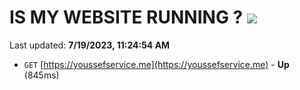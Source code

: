 # IS MY WEBSITE RUNNING ? [![](https://img.shields.io/static/v1?label=Sponsor&message=%E2%9D%A4&logo=GitHub&color=%23fe8e86)](https://github.com/sponsors/<username>)

Last updated: **7/19/2023, 11:24:54 AM**

- `GET` [https://youssefservice.me](https://youssefservice.me) - **Up** (845ms)
